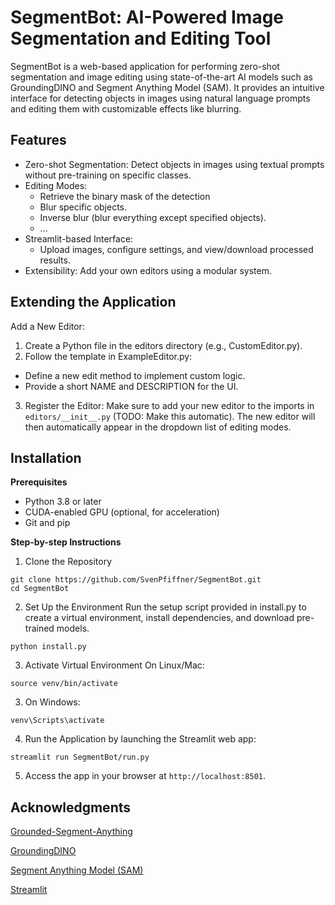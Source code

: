 # SegmentBot: AI-Powered Image Segmentation and Editing Tool

SegmentBot is a web-based application for performing zero-shot segmentation and image editing using state-of-the-art AI models such as GroundingDINO and Segment Anything Model (SAM). It provides an intuitive interface for detecting objects in images using natural language prompts and editing them with customizable effects like blurring.

## Features
- Zero-shot Segmentation: Detect objects in images using textual prompts without pre-training on specific classes.
- Editing Modes:
  - Retrieve the binary mask of the detection
  - Blur specific objects.
  - Inverse blur (blur everything except specified objects).
  - ...
- Streamlit-based Interface:
  - Upload images, configure settings, and view/download processed results.
- Extensibility: Add your own editors using a modular system.

## Extending the Application
Add a New Editor:
1. Create a Python file in the editors directory (e.g., CustomEditor.py).
2. Follow the template in ExampleEditor.py:
  - Define a new edit method to implement custom logic.
  - Provide a short NAME and DESCRIPTION for the UI.
3. Register the Editor: Make sure to add your new editor to the imports in ```editors/__init__.py``` (TODO: Make this automatic). The new editor will then automatically appear in the dropdown list of editing modes.

## Installation
**Prerequisites**
- Python 3.8 or later
- CUDA-enabled GPU (optional, for acceleration)
- Git and pip

**Step-by-step Instructions**

1. Clone the Repository

```
git clone https://github.com/SvenPfiffner/SegmentBot.git
cd SegmentBot
```

2. Set Up the Environment Run the setup script provided in install.py to create a virtual environment, install dependencies, and download pre-trained models.

```
python install.py
```

3. Activate Virtual Environment On Linux/Mac:

```
source venv/bin/activate
```

3. On Windows:

```
venv\Scripts\activate
```

4. Run the Application by launching the Streamlit web app:

```
streamlit run SegmentBot/run.py
```

5. Access the app in your browser at ```http://localhost:8501```.

## Acknowledgments
[Grounded-Segment-Anything](https://github.com/IDEA-Research/Grounded-Segment-Anything)

[GroundingDINO](https://github.com/IDEA-Research/GroundingDINO)

[Segment Anything Model (SAM)](https://github.com/facebookresearch/segment-anything)

[Streamlit](https://github.com/streamlit/streamlit)

